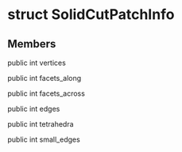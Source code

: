 # struct SolidCutPatchInfo


## Members

public int vertices

public int facets_along

public int facets_across

public int edges

public int tetrahedra

public int small_edges



